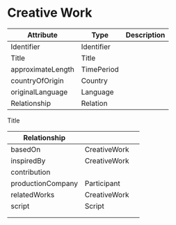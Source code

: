 

# Creative Work





| Attribute         | **Type**   | **Description** |
| ----------------- | ---------- | --------------- |
| Identifier        | Identifier |                 |
| Title             | Title      |                 |
| approximateLength | TimePeriod |                 |
| countryOfOrigin   | Country    |                 |
| originalLanguage  | Language   |                 |
| Relationship      | Relation   |                 |


Title






| Relationship      |              |      |
| ----------------- | ------------ | ---- |
| basedOn           | CreativeWork |      |
| inspiredBy        | CreativeWork |      |
| contribution      |              |      |
| productionCompany | Participant  |      |
| relatedWorks      | CreativeWork |      |
| script            | Script       |      |
|                   |              |      |
|                   |              |      |

